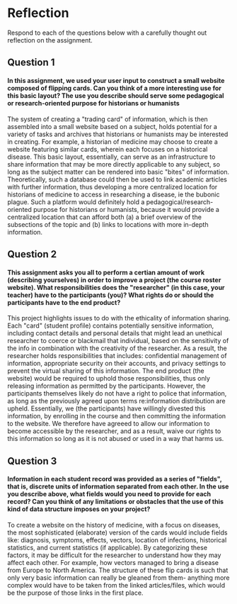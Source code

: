 # Reflection

Respond to each of the questions below with a carefully thought out reflection on the assignment.

## Question 1
#### In this assignment, we used your user input to construct a small website composed of flipping cards. Can you think of a more interesting use for this basic layout? The use you describe should serve some pedagogical or research-oriented purpose for historians or humanists

The system of creating a "trading card" of information, which is then assembled into a small website based on a subject, holds potential for a variety of tasks and archives that historians or humanists may be interested in creating. For example, a historian of medicine may choose to create a website featuring similar cards, wherein each focuses on a historical disease. This basic layout, essentially, can serve as an infrastructure to share information that may be more directly applicable to any subject, so long as the subject matter can be rendered into basic "bites" of information. Theoretically, such a database could then be used to link academic articles with further information, thus developing a more centralized location for historians of medicine to access in researching a disease, ie the bubonic plague. Such a platform would definitely hold a pedagogical/research-oriented purpose for historians or humanists, because it would provide a centralized location that can afford both (a) a brief overview of the subsections of the topic and (b) links to locations with more in-depth information.

## Question 2
#### This assignment asks you all to perform a certian amount of work (describing yourselves) in order to improve a project (the course roster website). What responsibilities does the "researcher" (in this case, your teacher) have to the participants (you)? What rights do or should the participants have to the end product? 

This project highlights issues to do with the ethicality of information sharing. Each "card" (student profile) contains potentially sensitive information, including contact details and personal details that might lead an unethical researcher to coerce or blackmail that individual, based on the sensitivity of the info in combination with the creativity of the researcher. As a result, the researcher holds responsibilities that includes: confidential management of information, appropriate security on their accounts, and privacy settings to prevent the virtual sharing of this information. The end product (the website) would be required to uphold those responsibilities, thus only releasing information as permitted by the participants. However, the participants themselves likely do not have a right to police that information, as long as the previously agreed upon terms re:information  distribution are upheld. Essentially, we (the participants) have willingly divested this information, by enrolling in the course and then committing the information to the website. We therefore have agreeed to allow our information to become accessible by the researcher, and as a result, waive our rights to this information so long as it is not abused or used in a way that harms us.

## Question 3
#### Information in each student record was provided as a series of "fields", that is, discrete units of information separated from each other. In the use you describe above, what fields would you need to provide for each record? Can you think of any limitations or obstacles that the use of this kind of data structure imposes on your project?

To create a website on the history of medicine, with a focus on diseases, the most sophisticated (elaborate) version of the cards would include fields like: diagnosis, symptoms, effects, vectors, location of infections, historical statistics, and current statistics (if applicable). By categorizing these factors, it may be difficult for the researcher to understand how they may affect each other. For example, how vectors managed to bring a disease from Europe to North America. The structure of these flip cards is such that only very basic information can really be gleaned from them- anything more complex would have to be taken from the linked articles/files, which would be the purpose of those links in the first place.